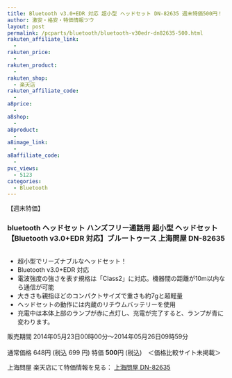 ```yaml
---
title: Bluetooth v3.0+EDR 対応 超小型 ヘッドセット DN-82635 週末特価500円！
author: 激安・格安・特価情報ツウ
layout: post
permalink: /pcparts/bluetooth/bluetooth-v30edr-dn82635-500.html
rakuten_affiliate_link:
  - 
rakuten_price:
  - 
rakuten_product:
  - 
rakuten_shop:
  - 楽天店
rakuten_affiliate_code:
  - 
a8price:
  - 
a8shop:
  - 
a8product:
  - 
a8image_link:
  - 
a8affiliate_code:
  - 
pvc_views:
  - 5123
categories:
  - Bluetooth
---
```

【週末特価】  


### bluetooth ヘッドセット ハンズフリー通話用 超小型 ヘッドセット【Bluetooth v3.0+EDR 対応】ブルートゥース 上海問屋 DN-82635

<div class="img-bg2 img_L">
  <a href="http://hb.afl.rakuten.co.jp/hgc/032ab3e9.5b793415.039e5bec.4fa1c071/?pc=http%3a%2f%2fitem.rakuten.co.jp%2fdonya%2f82635%2f%3fscid%3daf_link_img&m=http%3a%2f%2fm.rakuten.co.jp%2fdonya%2fi%2f10928170%2f" target="_blank"><img src="http://hbb.afl.rakuten.co.jp/hgb/?pc=http%3a%2f%2fthumbnail.image.rakuten.co.jp%2f%400_mall%2fdonya%2fcabinet%2fitem18%2f82635-0.jpg%3f_ex%3d128x128&m=http%3a%2f%2fthumbnail.image.rakuten.co.jp%2f%400_mall%2fdonya%2fcabinet%2fitem18%2f82635-0.jpg" border="0" title="" alt="" /></a>
</div>

<!--more-->

  * 超小型でリーズナブルなヘッドセット！
  * Bluetooth v3.0+EDR 対応
  * 電波強度の強さを表す規格は「Class2」に対応。機器間の距離が10m以内なら通信が可能
  * 大きさも親指ほどのコンパクトサイズで重さも約7gと超軽量
  * ヘッドセットの動作には内蔵のリチウムバッテリーを使用
  * 充電中は本体上部のランプが赤に点灯し、充電が完了すると、ランプが青に変わります。

販売期間 2014年05月23日00時00分～2014年05月26日09時59分  
<br clear="all" />通常価格 648円 (税込 699 円) 特価 <span class="tokka-price"><strong>500</strong></span>円 (税込)　＜価格比較サイト未掲載＞

上海問屋 楽天店にて特価情報を見る： <a href="http://hb.afl.rakuten.co.jp/hgc/032ab3e9.5b793415.039e5bec.4fa1c071/?pc=http%3a%2f%2fitem.rakuten.co.jp%2fdonya%2f82635%2f%3fscid%3daf_link_img&m=http%3a%2f%2fm.rakuten.co.jp%2fdonya%2fi%2f10928170%2f" target="_blank"><span class="fs150p">上海問屋 DN-82635</span></a>